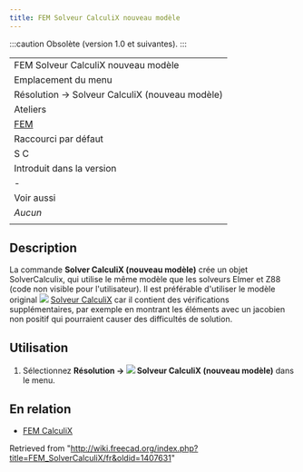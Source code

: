 ```yaml
---
title: FEM Solveur CalculiX nouveau modèle
---
```

:::caution
Obsolète (version 1.0 et suivantes).
:::

|  |
| --- |
| FEM Solveur CalculiX nouveau modèle |
| Emplacement du menu |
| Résolution → Solveur CalculiX (nouveau modèle) |
| Ateliers |
| [FEM](/FEM_Workbench/fr "FEM Workbench/fr") |
| Raccourci par défaut |
| S C |
| Introduit dans la version |
| - |
| Voir aussi |
| *Aucun* |
|  |

## Description

La commande **Solver CalculiX (nouveau modèle)** crée un objet SolverCalculix, qui utilise le même modèle que les solveurs Elmer et Z88 (code non visible pour l'utilisateur). Il est préférable d'utiliser le modèle original ![](/images/FEM_SolverCalculixCxxtools.svg) [Solveur CalculiX](/FEM_SolverCalculixCxxtools/fr "FEM SolverCalculixCxxtools/fr") car il contient des vérifications supplémentaires, par exemple en montrant les éléments avec un jacobien non positif qui pourraient causer des difficultés de solution.

## Utilisation

1. Sélectionnez **Résolution → ![](/images/FEM_SolverCalculiX.svg) Solveur CalculiX (nouveau modèle)** dans le menu.

## En relation

* [FEM CalculiX](/FEM_CalculiX/fr "FEM CalculiX/fr")

Retrieved from "<http://wiki.freecad.org/index.php?title=FEM_SolverCalculiX/fr&oldid=1407631>"